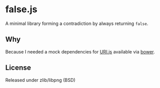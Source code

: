false.js
========

A minimal library forming a contradiction by always returning `false`.


Why
---

Because I needed a mock dependencies for [URI.js](http://medialize.github.io/URI.js/)
available via [bower](http://bower.io/).


License
-------

Released under zlib/libpng (BSD)
